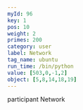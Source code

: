 ```yaml
---
myId: 96
key: 1
pos: 10
weight: 2
primes: 200
category: user
label: Network
tag_name: ubuntu
run_time: /bin/python
value: [503,0,-1,2]
object: [5,8,14,18,19]
---
```

participant Network
